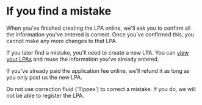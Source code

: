 # If you find a mistake

When you’ve finished creating the LPA online, we'll ask you to confirm all the information you've entered is correct. Once you’ve confirmed this, you cannot make any more changes to that LPA.

If you later find a mistake, you'll need to create a new LPA. You can [view your LPAs](/user/dashboard) and reuse the information you've already entered.

If you’ve already paid the application fee online, we’ll refund it as long as you only post us the new LPA.

Do not use correction fluid (‘Tippex’) to correct a mistake. If you do, we will not be able to register the LPA.
